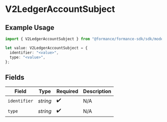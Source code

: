 # V2LedgerAccountSubject

## Example Usage

```typescript
import { V2LedgerAccountSubject } from "@formance/formance-sdk/sdk/models/shared";

let value: V2LedgerAccountSubject = {
  identifier: "<value>",
  type: "<value>",
};
```

## Fields

| Field              | Type               | Required           | Description        |
| ------------------ | ------------------ | ------------------ | ------------------ |
| `identifier`       | *string*           | :heavy_check_mark: | N/A                |
| `type`             | *string*           | :heavy_check_mark: | N/A                |